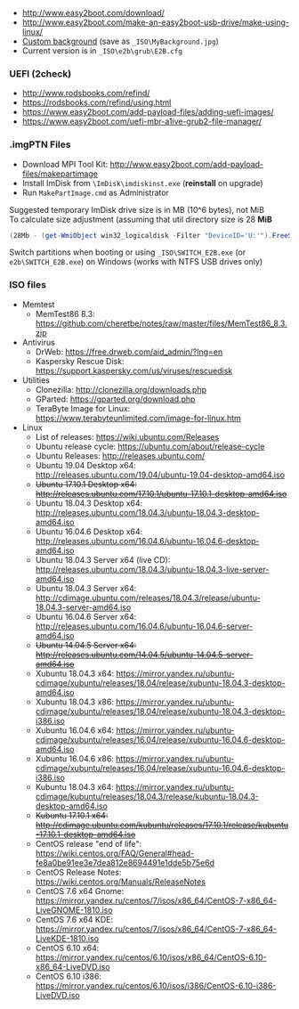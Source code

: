  * http://www.easy2boot.com/download/
 * http://www.easy2boot.com/make-an-easy2boot-usb-drive/make-using-linux/
 * [Custom background](../images/MyBackground.jpg) (save as `_ISO\MyBackground.jpg`)
 * Current version is in `_ISO\e2b\grub\E2B.cfg`
 
 ### UEFI (2check)
 
 * http://www.rodsbooks.com/refind/
 * https://rodsbooks.com/refind/using.html
 * https://www.easy2boot.com/add-payload-files/adding-uefi-images/
 * https://www.easy2boot.com/uefi-mbr-a1ive-grub2-file-manager/
 
 ### .imgPTN Files
 * Download MPI Tool Kit: http://www.easy2boot.com/add-payload-files/makepartimage
 * Install ImDisk from `\ImDisk\imdiskinst.exe` (**reinstall** on upgrade)
 * Run `MakePartImage.cmd` as Administrator
 
 Suggested temporary ImDisk drive size is in MB (10^6 bytes), not MiB<br>
 To calculate size adjustment (assuming that util directory size is 28 **MiB**
 ```Powershell
(28Mb - (get-WmiObject win32_logicaldisk -Filter "DeviceID='U:'").FreeSpace) / 1000 / 1000
 ```
 
 Switch partitions when booting or using `_ISO\SWITCH_E2B.exe` (or `e2b\SWITCH_E2B.exe`) on Windows (works with NTFS USB drives only)
 
 ### ISO files
 
 * Memtest
     * MemTest86 8.3: https://github.com/cheretbe/notes/raw/master/files/MemTest86_8.3.zip
 * Antivirus
     * DrWeb: https://free.drweb.com/aid_admin/?lng=en
     * Kaspersky Rescue Disk: https://support.kaspersky.com/us/viruses/rescuedisk
 * Utilities
     * Clonezilla: http://clonezilla.org/downloads.php
     * GParted: https://gparted.org/download.php
     * TeraByte Image for Linux: https://www.terabyteunlimited.com/image-for-linux.htm
 * Linux
     * List of releases: https://wiki.ubuntu.com/Releases
     * Ubuntu release cycle: https://ubuntu.com/about/release-cycle
     * Ubuntu Releases: http://releases.ubuntu.com/
     * Ubuntu 19.04 Desktop x64: http://releases.ubuntu.com/19.04/ubuntu-19.04-desktop-amd64.iso
     * ~~Ubuntu 17.10.1 Desktop x64: http://releases.ubuntu.com/17.10.1/ubuntu-17.10.1-desktop-amd64.iso~~
     * Ubuntu 18.04.3 Desktop x64: http://releases.ubuntu.com/18.04.3/ubuntu-18.04.3-desktop-amd64.iso
     * Ubuntu 16.04.6 Desktop x64: http://releases.ubuntu.com/16.04.6/ubuntu-16.04.6-desktop-amd64.iso
     * Ubuntu 18.04.3 Server x64 (live CD): http://releases.ubuntu.com/18.04.3/ubuntu-18.04.3-live-server-amd64.iso
     * Ubuntu 18.04.3 Server x64: http://cdimage.ubuntu.com/releases/18.04.3/release/ubuntu-18.04.3-server-amd64.iso
     * Ubuntu 16.04.6 Server x64: http://releases.ubuntu.com/16.04.6/ubuntu-16.04.6-server-amd64.iso
     * ~~Ubuntu 14.04.5 Server x64: http://releases.ubuntu.com/14.04.5/ubuntu-14.04.5-server-amd64.iso~~
     * Xubuntu 18.04.3 x64: https://mirror.yandex.ru/ubuntu-cdimage/xubuntu/releases/18.04/release/xubuntu-18.04.3-desktop-amd64.iso
     * Xubuntu 18.04.3 x86: https://mirror.yandex.ru/ubuntu-cdimage/xubuntu/releases/18.04/release/xubuntu-18.04.3-desktop-i386.iso
     * Xubuntu 16.04.6 x64: https://mirror.yandex.ru/ubuntu-cdimage/xubuntu/releases/16.04/release/xubuntu-16.04.6-desktop-amd64.iso
     * Xubuntu 16.04.6 x86: https://mirror.yandex.ru/ubuntu-cdimage/xubuntu/releases/16.04/release/xubuntu-16.04.6-desktop-i386.iso
     * Kubuntu 18.04.3 x64: https://mirror.yandex.ru/ubuntu-cdimage/kubuntu/releases/18.04.3/release/kubuntu-18.04.3-desktop-amd64.iso
     * ~~Kubuntu 17.10.1 x64: http://cdimage.ubuntu.com/kubuntu/releases/17.10.1/release/kubuntu-17.10.1-desktop-amd64.iso~~
     * CentOS release "end of life": https://wiki.centos.org/FAQ/General#head-fe8a0be91ee3e7dea812e8694491e1dde5b75e6d
     * CentOS Release Notes: https://wiki.centos.org/Manuals/ReleaseNotes
     * CentOS 7.6 x64 Gnome: https://mirror.yandex.ru/centos/7/isos/x86_64/CentOS-7-x86_64-LiveGNOME-1810.iso
     * CentOS 7.6 x64 KDE: https://mirror.yandex.ru/centos/7/isos/x86_64/CentOS-7-x86_64-LiveKDE-1810.iso
     * CentOS 6.10 x64: https://mirror.yandex.ru/centos/6.10/isos/x86_64/CentOS-6.10-x86_64-LiveDVD.iso
     * CentOS 6.10 i386: https://mirror.yandex.ru/centos/6.10/isos/i386/CentOS-6.10-i386-LiveDVD.iso
